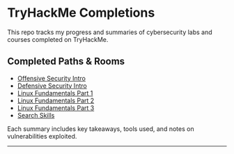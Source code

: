 # TryHackMe Completions

This repo tracks my progress and summaries of cybersecurity labs and courses completed on TryHackMe.

## Completed Paths & Rooms

- [Offensive Security Intro](https://tryhackme.com/room/offensivesecurityintro)  
- [Defensive Security Intro](https://tryhackme.com/room/defensivesecurityintro)
- [Linux Fundamentals Part 1](https://tryhackme.com/room/linuxfundamentalspart1)
- [Linux Fundamentals Part 2](https://tryhackme.com/room/linuxfundamentalspart2)
- [Linux Fundamentals Part 3](https://tryhackme.com/room/linuxfundamentalspart3)
- [Search Skills](https://tryhackme.com/room/searchskills)

Each summary includes key takeaways, tools used, and notes on vulnerabilities exploited.

---
